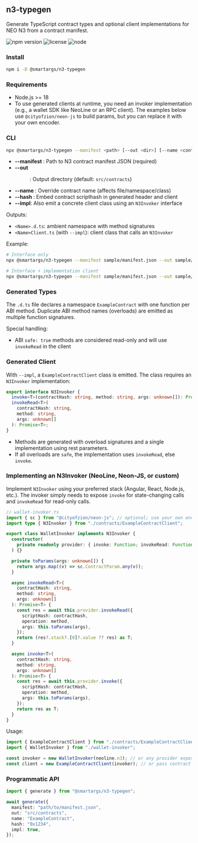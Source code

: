 ## n3-typegen

Generate TypeScript contract types and optional client implementations for NEO N3 from a contract manifest.

![npm version](https://img.shields.io/npm/v/%40smartargs%2Fn3-typegen)
![license](https://img.shields.io/badge/license-MIT-blue.svg)
![node](https://img.shields.io/badge/node-%3E%3D18-brightgreen)

### Install

```bash
npm i -D @smartargs/n3-typegen
```

### Requirements

- Node.js >= 18
- To use generated clients at runtime, you need an invoker implementation (e.g., a wallet SDK like NeoLine or an RPC client). The examples below use `@cityofzion/neon-js` to build params, but you can replace it with your own encoder.

### CLI

```bash
npx @smartargs/n3-typegen --manifest <path> [--out <dir>] [--name <contract>] [--hash <scriptHash>] [--impl]
```

- **--manifest <path>**: Path to N3 contract manifest JSON (required)
- **--out <dir>**: Output directory (default: `src/contracts`)
- **--name <contract>**: Override contract name (affects file/namespace/class)
- **--hash <scriptHash>**: Embed contract scripthash in generated header and client
- **--impl**: Also emit a concrete client class using an `N3Invoker` interface

Outputs:

- `<Name>.d.ts`: ambient namespace with method signatures
- `<Name>Client.ts` (with `--impl`): client class that calls an `N3Invoker`

Example:

```bash
# Interface only
npx @smartargs/n3-typegen --manifest sample/manifest.json --out sample/out --name ExampleContract --hash 0x1234

# Interface + implementation client
npx @smartargs/n3-typegen --manifest sample/manifest.json --out sample/out --name ExampleContract --hash 0x1234 --impl
```

### Generated Types

The `.d.ts` file declares a namespace `ExampleContract` with one function per ABI method. Duplicate ABI method names (overloads) are emitted as multiple function signatures.

Special handling:

- ABI `safe: true` methods are considered read-only and will use `invokeRead` in the client

### Generated Client

With `--impl`, a `ExampleContractClient` class is emitted. The class requires an `N3Invoker` implementation:

```ts
export interface N3Invoker {
  invoke<T>(contractHash: string, method: string, args: unknown[]): Promise<T>;
  invokeRead<T>(
    contractHash: string,
    method: string,
    args: unknown[]
  ): Promise<T>;
}
```

- Methods are generated with overload signatures and a single implementation using rest parameters.
- If all overloads are `safe`, the implementation uses `invokeRead`, else `invoke`.

### Implementing an N3Invoker (NeoLine, Neon-JS, or custom)

Implement `N3Invoker` using your preferred stack (Angular, React, Node.js, etc.). The invoker simply needs to expose `invoke` for state-changing calls and `invokeRead` for read-only calls.

```ts
// wallet-invoker.ts
import { sc } from "@cityofzion/neon-js"; // optional; use your own encoder if preferred
import type { N3Invoker } from "./contracts/ExampleContractClient";

export class WalletInvoker implements N3Invoker {
  constructor(
    private readonly provider: { invoke: Function; invokeRead: Function }
  ) {}

  private toParams(args: unknown[]) {
    return args.map((v) => sc.ContractParam.any(v));
  }

  async invokeRead<T>(
    contractHash: string,
    method: string,
    args: unknown[]
  ): Promise<T> {
    const res = await this.provider.invokeRead({
      scriptHash: contractHash,
      operation: method,
      args: this.toParams(args),
    });
    return (res?.stack?.[0]?.value ?? res) as T;
  }

  async invoke<T>(
    contractHash: string,
    method: string,
    args: unknown[]
  ): Promise<T> {
    const res = await this.provider.invoke({
      scriptHash: contractHash,
      operation: method,
      args: this.toParams(args),
    });
    return res as T;
  }
}
```

Usage:

```ts
import { ExampleContractClient } from "./contracts/ExampleContractClient";
import { WalletInvoker } from "./wallet-invoker";

const invoker = new WalletInvoker(neoline.n3); // or any provider exposing invoke/invokeRead
const client = new ExampleContractClient(invoker); // or pass contract hash if not using --hash
```

### Programmatic API

```ts
import { generate } from "@smartargs/n3-typegen";

await generate({
  manifest: "path/to/manifest.json",
  out: "src/contracts",
  name: "ExampleContract",
  hash: "0x1234",
  impl: true,
});
```
